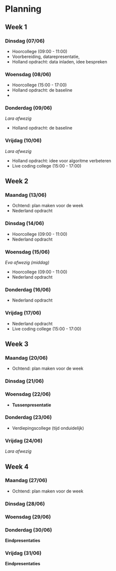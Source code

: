 # Planning
## Week 1
### Dinsdag (07/06)
- Hoorcollege (09:00 - 11:00)
- Voorbereiding, datarepresentatie, 
- Holland opdracht: data inladen, idee bespreken
### Woensdag (08/06)
- Hoorcollege (15:00 - 17:00) 
- Holland opdracht: de baseline
-  
### Donderdag (09/06)
_Lara afwezig_ 
- Holland opdracht: de baseline
### Vrijdag (10/06)
_Lara afwezig_ 
- Holland opdracht: idee voor algoritme verbeteren 
- Live coding college (15:00 - 17:00) 


## Week 2 
### Maandag (13/06)
- Ochtend: plan maken voor de week 
- Nederland opdracht
### Dinsdag (14/06)
- Hoorcollege (09:00 - 11:00)  
- Nederland opdracht 
### Woensdag (15/06)
_Eva afwezig (middag)_ 
- Hoorcollege (09:00 - 11:00)  
- Nederland opdracht 
### Donderdag (16/06)
- Nederland opdracht 
### Vrijdag (17/06)
- Nederland opdracht 
- Live coding college (15:00 - 17:00)


## Week 3
### Maandag (20/06)
- Ochtend: plan maken voor de week 
### Dinsdag (21/06)
### Woensdag (22/06)
- __Tussenpresentatie__ 
### Donderdag (23/06)
- Verdiepingscollege (tijd onduidelijk)
### Vrijdag (24/06)
_Lara afwezig_ 


## Week 4
### Maandag (27/06)
- Ochtend: plan maken voor de week 
### Dinsdag (28/06)
### Woensdag (29/06)
### Donderdag (30/06)
__Eindpresentaties__ 
### Vrijdag (31/06)
__Eindpresentaties__ 